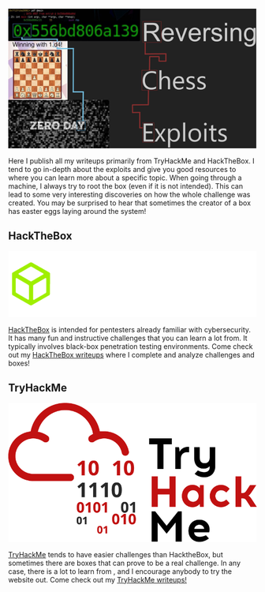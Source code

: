 
![0xd4y Logo](images/0xd4y-Logo.png#center)

Here I publish all my writeups primarily from TryHackMe and HackTheBox. I tend to go in-depth about the exploits and give you good resources to where you can learn more about a specific topic. When going through a machine, I always try to root the box (even if it is not intended). This can lead to some very interesting discoveries on how the whole challenge was created. You may be surprised to hear that sometimes the creator of a box has easter eggs laying around the system!

## HackTheBox

![HackTheBox Logo](images/HackTheBox-Logo2.webp#center)

<a href="https://hackthebox.eu">HackTheBox</a> is intended for pentesters already familiar with cybersecurity. It has many fun and instructive challenges that you can learn a lot from. It typically involves black-box penetration testing environments. Come check out my <a href="https://0xd4y.github.io/Writeups/HackTheBox">HackTheBox writeups</a> where I complete and analyze challenges and boxes!

## TryHackMe

![TryHackMe Logo](images/TryHackMe-Logo.png#center)

<a href="https://tryhackme.com">TryHackMe</a> tends to have easier challenges than HacktheBox, but sometimes there are boxes that can prove to be a real challenge. In any case, there is a lot to learn from , and I encourage anybody to try the website out. Come check out my <a href="https://0xd4y.github.io/Writeups/TryHackMe">TryHackMe writeups!</a>

